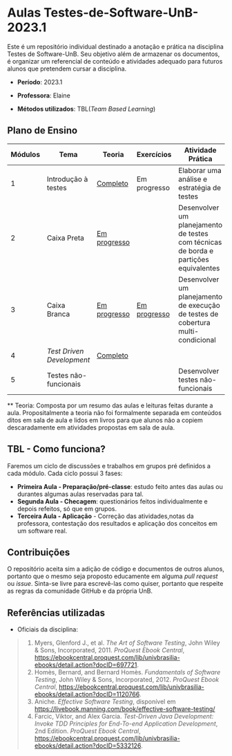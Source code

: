 # Aulas Testes-de-Software-UnB-2023.1

Este é um repositório individual destinado a anotação e prática na disciplina Testes de Software-UnB. Seu objetivo além de armazenar os documentos, é organizar um referencial de conteúdo e atividades adequado para futuros alunos que pretendem cursar a disciplina.

- **Período**: 2023.1

- **Professora**: Elaine

- **Métodos utilizados**: TBL(*Team Based Learning*) 

## Plano de Ensino

|Módulos|Tema|Teoria|Exercícios|Atividade Prática|
|-|-|-|-|-|
|1|Introdução à testes|[Completo](https://github.com/Raphides/Testes-de-Software-UnB-2023.1/tree/main/Módulo_1)|Em progresso|Elaborar uma análise e estratégia de testes|
|2|Caixa Preta|[Em progresso](https://github.com/Raphides/Testes-de-Software-UnB-2023.1/tree/main/Módulo_2)||Desenvolver um planejamento de testes com técnicas de borda e partições equivalentes|
|3|Caixa Branca|[Em progresso](https://github.com/Raphides/Testes-de-Software-UnB-2023.1/tree/main/Módulo_3)|[Em progresso](https://github.com/Raphides/Testes-de-Software-UnB-2023.1/tree/main/Módulo_3/rapha_ex3.docx)|Desenvolver um planejamento de execução de testes de cobertura multi-condicional|
|4|*Test Driven Development*|[Completo](https://github.com/Raphides/Testes-de-Software-UnB-2023.1/tree/main/Módulo_3)|||Desenvolver em TDD|
|5|Testes não-funcionais|||Desenvolver testes não-funcionais|

** Teoria: Composta por um resumo das aulas e leituras feitas durante a aula. Propositalmente a teoria não foi formalmente separada em conteúdos ditos em sala de aula e lidos em livros para que alunos não a copiem descaradamente em atividades propostas em sala de aula.

## TBL - Como funciona?
Faremos um ciclo de discussões e trabalhos em grupos pré definidos a cada módulo. Cada ciclo possui 3 fases:
- **Primeira Aula - Preparação/pré-classe**: estudo feito antes das aulas ou durantes algumas aulas reservadas para tal.
- **Segunda Aula - Checagem**: questionários feitos individualmente e depois refeitos, só que em grupos.
- **Terceira Aula - Aplicação** - Correção das atividades,notas da professora, contestação dos resultados e aplicação dos conceitos em um software real.

## Contribuições
O repositório aceita sim a adição de código e documentos de outros alunos, portanto que o mesmo seja proposto educamente em alguma *pull request* ou *issue*. Sinta-se livre para escrevê-las como quiser, portanto que respeite as regras da comunidade GitHub e da própria UnB.

## Referências utilizadas
- Oficiais da disciplina:
> 1. Myers, Glenford J., et al. <i>The Art of Software Testing</i>, John Wiley & Sons, Incorporated, 2011.<i> ProQuest Ebook Central</i>, https://ebookcentral.proquest.com/lib/univbrasilia-ebooks/detail.action?docID=697721.
> 2. Homès, Bernard, and Bernard Homès. <i>Fundamentals of Software Testing</i>, John Wiley & Sons, Incorporated, 2012.<i> ProQuest Ebook Central</i>, https://ebookcentral.proquest.com/lib/univbrasilia-ebooks/detail.action?docID=1120766.
> 3. Aniche. <i>Effective Software Testing</i>, disponível em https://livebook.manning.com/book/effective-software-testing/
> 4. Farcic, Viktor, and Alex Garcia. *Test-Driven Java Development: Invoke TDD Principles for End-To-end Application Development*, 2nd Edition. <i> ProQuest Ebook Central</i>, https://ebookcentral.proquest.com/lib/univbrasilia-ebooks/detail.action?docID=5332126.
